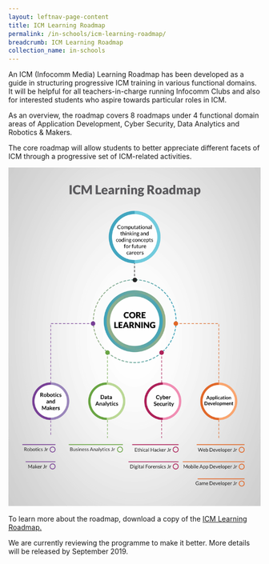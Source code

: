 ```yaml
---
layout: leftnav-page-content
title: ICM Learning Roadmap
permalink: /in-schools/icm-learning-roadmap/
breadcrumb: ICM Learning Roadmap
collection_name: in-schools
---
```

An ICM (Infocomm Media) Learning Roadmap has been developed as a guide in structuring progressive ICM training in various functional domains.  It will be helpful for all teachers-in-charge running Infocomm Clubs and also for interested students who aspire towards particular roles in ICM.

As an overview, the roadmap covers 8 roadmaps under 4 functional domain areas of Application Development, Cyber Security, Data Analytics and Robotics & Makers.

The core roadmap will allow students to better appreciate different facets of ICM through a progressive set of ICM-related activities.

![icm learning roadmap infographic](/images/in-schools/icm-learning-roadmap/icm-learning-roadmap-infographic-final.jpg)

To learn more about the roadmap, download a copy of the [ICM Learning Roadmap.](/files/icm-learning-roadmap/icm-learning-roadmap.pdf)

We are currently reviewing the programme to make it better. More details will be released by September 2019.

